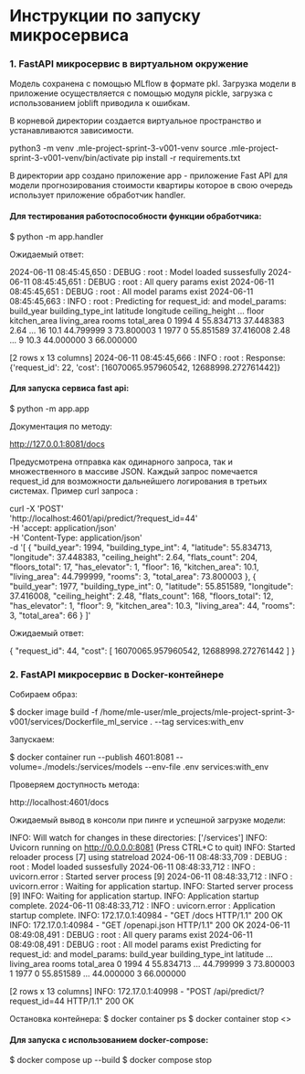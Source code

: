 # Инструкции по запуску микросервиса

### 1. FastAPI микросервис в виртуальном окружение

Модель сохранена с помощью MLflow в формате pkl. Загрузка модели в приложение осуществляется 
с помощью модуля  pickle, загрузка с использованием joblift приводила к ошибкам.

В корневой директории создается виртуальное пространство и устанавливаются зависимости.

python3 -m venv .mle-project-sprint-3-v001-venv
source .mle-project-sprint-3-v001-venv/bin/activate
pip install -r requirements.txt

В директории app создано приложение app - приложение Fast API для модели прогнозирования стоимости квартиры которое в свою очередь использует приложение обработчик handler.

#### Для тестирования работоспособности функции обработчика:

$ python -m app.handler

Ожидаемый ответ:

2024-06-11 08:45:45,650 : DEBUG : root : Model loaded sussesfully
2024-06-11 08:45:45,651 : DEBUG : root : All query params exist
2024-06-11 08:45:45,651 : DEBUG : root : All model params exist
2024-06-11 08:45:45,663 : INFO : root : Predicting for request_id: and model_params:
   build_year  building_type_int   latitude  longitude  ceiling_height  ...  floor  kitchen_area  living_area  rooms  total_area
0        1994                  4  55.834713  37.448383            2.64  ...     16          10.1    44.799999      3   73.800003
1        1977                  0  55.851589  37.416008            2.48  ...      9          10.3    44.000000      3   66.000000

[2 rows x 13 columns]
2024-06-11 08:45:45,666 : INFO : root : Response: {'request_id': 22, 'cost': [16070065.957960542, 12688998.272761442]}

#### Для запуска сервиса fast api:

$ python -m app.app

Документация по методу:

http://127.0.0.1:8081/docs

Предусмотрена отправка как одинарного запроса, так и множественного в массиве JSON. Каждый запрос помечается request_id для возможности дальнейшего логирования в третьих системах.
Пример curl запроса :

curl -X 'POST' \
  'http://localhost:4601/api/predict/?request_id=44' \
  -H 'accept: application/json' \
  -H 'Content-Type: application/json' \
  -d '[
  {
    "build_year": 1994,
    "building_type_int": 4,
    "latitude": 55.834713,
    "longitude": 37.448383,
    "ceiling_height": 2.64,
    "flats_count": 204,
    "floors_total": 17,
    "has_elevator": 1,
    "floor": 16,
    "kitchen_area": 10.1,
    "living_area": 44.799999,
    "rooms": 3,
    "total_area": 73.800003
  },
  {
    "build_year": 1977,
    "building_type_int": 0,
    "latitude": 55.851589,
    "longitude": 37.416008,
    "ceiling_height": 2.48,
    "flats_count": 168,
    "floors_total": 12,
    "has_elevator": 1,
    "floor": 9,
    "kitchen_area": 10.3,
    "living_area": 44,
    "rooms": 3,
    "total_area": 66
  }
]'

Ожидаемый ответ:

{
  "request_id": 44,
  "cost": [
    16070065.957960542,
    12688998.272761442
  ]
}

### 2. FastAPI микросервис в Docker-контейнере
Собираем образ:

$ docker image build -f /home/mle-user/mle_projects/mle-project-sprint-3-v001/services/Dockerfile_ml_service . --tag services:with_env

Запускаем:

$ docker container run --publish 4601:8081 --volume=./models:/services/models   --env-file .env services:with_env

Проверяем доступность метода:

http://localhost:4601/docs

Ожидаемый вывод в консоли при пинге и успешной загрузке модели:

INFO:     Will watch for changes in these directories: ['/services']
INFO:     Uvicorn running on http://0.0.0.0:8081 (Press CTRL+C to quit)
INFO:     Started reloader process [7] using statreload
2024-06-11 08:48:33,709 : DEBUG : root : Model loaded sussesfully
2024-06-11 08:48:33,712 : INFO : uvicorn.error : Started server process [9]
2024-06-11 08:48:33,712 : INFO : uvicorn.error : Waiting for application startup.
INFO:     Started server process [9]
INFO:     Waiting for application startup.
INFO:     Application startup complete.
2024-06-11 08:48:33,712 : INFO : uvicorn.error : Application startup complete.
INFO:     172.17.0.1:40984 - "GET /docs HTTP/1.1" 200 OK
INFO:     172.17.0.1:40984 - "GET /openapi.json HTTP/1.1" 200 OK
2024-06-11 08:49:08,491 : DEBUG : root : All query params exist
2024-06-11 08:49:08,491 : DEBUG : root : All model params exist
Predicting for request_id: and model_params:
   build_year  building_type_int   latitude  ...  living_area  rooms  total_area
0        1994                  4  55.834713  ...    44.799999      3   73.800003
1        1977                  0  55.851589  ...    44.000000      3   66.000000

[2 rows x 13 columns]
INFO:     172.17.0.1:40998 - "POST /api/predict/?request_id=44 HTTP/1.1" 200 OK

Остановка контейнера:
$ docker container ps
$ docker container stop  <<CONTAINER ID>>

#### Для запуска с использованием docker-compose:
$ docker compose up  --build
$ docker compose stop
